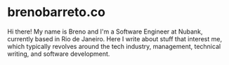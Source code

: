 # brenobarreto.co

Hi there! My name is Breno and I'm a Software Engineer at Nubank, currently based in Rio de Janeiro. Here I write about stuff that interest me, which typically revolves around the tech industry, management, technical writing, and software development.
